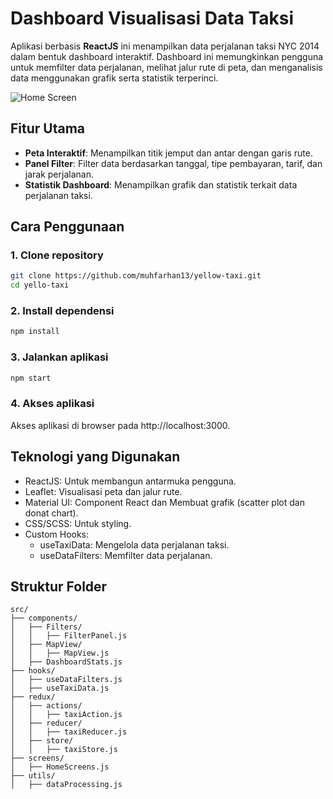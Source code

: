 # Dashboard Visualisasi Data Taksi

Aplikasi berbasis **ReactJS** ini menampilkan data perjalanan taksi NYC 2014 dalam bentuk dashboard interaktif. Dashboard ini memungkinkan pengguna untuk memfilter data perjalanan, melihat jalur rute di peta, dan menganalisis data menggunakan grafik serta statistik terperinci.

![Home Screen](public/assets/images/homescreen.png)

## Fitur Utama

- **Peta Interaktif**: Menampilkan titik jemput dan antar dengan garis rute.
- **Panel Filter**: Filter data berdasarkan tanggal, tipe pembayaran, tarif, dan jarak perjalanan.
- **Statistik Dashboard**: Menampilkan grafik dan statistik terkait data perjalanan taksi.

## Cara Penggunaan

### 1. Clone repository

```bash
git clone https://github.com/muhfarhan13/yellow-taxi.git
cd yello-taxi
```

### 2. Install dependensi

```bash
npm install
```

### 3. Jalankan aplikasi

```bash
npm start
```

### 4. Akses aplikasi
Akses aplikasi di browser pada http://localhost:3000.

## Teknologi yang Digunakan

- ReactJS: Untuk membangun antarmuka pengguna.
- Leaflet: Visualisasi peta dan jalur rute.
- Material UI: Component React dan Membuat grafik (scatter plot dan donat chart).
- CSS/SCSS: Untuk styling.
- Custom Hooks:
  - useTaxiData: Mengelola data perjalanan taksi.
  - useDataFilters: Memfilter data perjalanan.

## Struktur Folder

```
src/
├── components/
│   ├── Filters/
│   │   ├── FilterPanel.js
│   ├── MapView/
│   │   ├── MapView.js
│   ├── DashboardStats.js
├── hooks/
│   ├── useDataFilters.js
│   ├── useTaxiData.js
├── redux/
│   ├── actions/
│   │   ├── taxiAction.js
│   ├── reducer/
│   │   ├── taxiReducer.js
│   ├── store/
│   │   ├── taxiStore.js
├── screens/
│   ├── HomeScreens.js
├── utils/
│   ├── dataProcessing.js
```